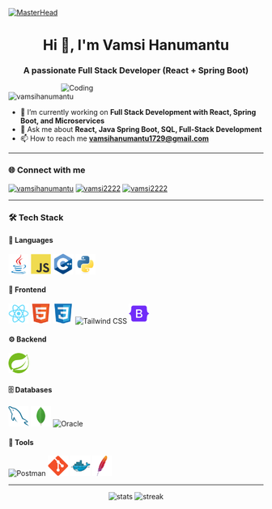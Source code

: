[![MasterHead](https://raw.githubusercontent.com/halfrost/halfrost/master/icons/header_.png)](https://github.com/vamsihanumantu)


<h1 align="center">Hi 👋, I'm Vamsi Hanumantu</h1>
<h3 align="center">A passionate Full Stack Developer (React + Spring Boot)</h3>

<img align="right" alt="Coding" width="400" src="https://raw.githubusercontent.com/abhisheknaiidu/abhisheknaiidu/master/code.gif">


<p align="left"> <img src="https://komarev.com/ghpvc/?username=vamsihanumantu&label=Profile%20views&color=0e75b6&style=flat" alt="vamsihanumantu" /> </p>

- 🌱 I’m currently working on **Full Stack Development with React, Spring Boot, and Microservices**  
- 💬 Ask me about **React, Java Spring Boot, SQL, Full-Stack Development**  
- 📫 How to reach me **vamsihanumantu1729@gmail.com**

---

### 🌐 Connect with me
<p align="left">
<a href="https://linkedin.com/in/vamsihanumantu" target="blank"><img align="center" src="https://raw.githubusercontent.com/rahuldkjain/github-profile-readme-generator/master/src/images/icons/Social/linked-in-alt.svg" alt="vamsihanumantu" height="30" width="40" /></a>
<a href="https://www.codechef.com/users/vamsi2222" target="blank"><img align="center" src="https://cdn.jsdelivr.net/npm/simple-icons@3.1.0/icons/codechef.svg" alt="vamsi2222" height="30" width="40" /></a>
<a href="https://www.leetcode.com/vamsi2222" target="blank"><img align="center" src="https://raw.githubusercontent.com/rahuldkjain/github-profile-readme-generator/master/src/images/icons/Social/leet-code.svg" alt="vamsi2222" height="30" width="40" /></a>
</p>

---

### 🛠️ Tech Stack

#### 🚀 Languages
<p align="left">
  <img src="https://raw.githubusercontent.com/devicons/devicon/master/icons/java/java-original.svg" alt="Java" width="40" height="40"/> 
  <img src="https://raw.githubusercontent.com/devicons/devicon/master/icons/javascript/javascript-original.svg" alt="JavaScript" width="40" height="40"/> 
  <img src="https://raw.githubusercontent.com/devicons/devicon/master/icons/cplusplus/cplusplus-original.svg" alt="C++" width="40" height="40"/> 
  <img src="https://raw.githubusercontent.com/devicons/devicon/master/icons/python/python-original.svg" alt="Python" width="40" height="40"/> 
</p>

#### 🎨 Frontend
<p align="left">
  <img src="https://raw.githubusercontent.com/devicons/devicon/master/icons/react/react-original.svg" alt="React.js" width="40" height="40"/> 
  <img src="https://raw.githubusercontent.com/devicons/devicon/master/icons/html5/html5-original.svg" alt="HTML" width="40" height="40"/> 
  <img src="https://raw.githubusercontent.com/devicons/devicon/master/icons/css3/css3-original.svg" alt="CSS" width="40" height="40"/> 
  <img src="https://www.vectorlogo.zone/logos/tailwindcss/tailwindcss-icon.svg" alt="Tailwind CSS" width="40" height="40"/> 
  <img src="https://raw.githubusercontent.com/devicons/devicon/master/icons/bootstrap/bootstrap-plain.svg" alt="Bootstrap" width="40" height="40"/> 
</p>

#### ⚙️ Backend
<p align="left">
  <img src="https://raw.githubusercontent.com/devicons/devicon/master/icons/spring/spring-original.svg" alt="Spring Boot" width="40" height="40"/> 
</p>

#### 🗄️ Databases
<p align="left">
  <img src="https://raw.githubusercontent.com/devicons/devicon/master/icons/mysql/mysql-original.svg" alt="MySQL" width="40" height="40"/> 
  <img src="https://raw.githubusercontent.com/devicons/devicon/master/icons/mongodb/mongodb-original.svg" alt="MongoDB" width="40" height="40"/> 
  <img src="https://www.vectorlogo.zone/logos/oracle/oracle-icon.svg" alt="Oracle" width="40" height="40"/> 
</p>

#### 🧰 Tools
<p align="left">
  <img src="https://www.vectorlogo.zone/logos/getpostman/getpostman-icon.svg" alt="Postman" width="40" height="40"/> 
  <img src="https://raw.githubusercontent.com/devicons/devicon/master/icons/git/git-original.svg" alt="Git" width="40" height="40"/> 
  <img src="https://raw.githubusercontent.com/devicons/devicon/master/icons/docker/docker-original.svg" alt="Docker" width="40" height="40"/> 
  <img src="https://raw.githubusercontent.com/devicons/devicon/master/icons/apache/apache-original.svg" alt="Maven" width="40" height="40"/> 
</p>

---

<p align="center">
  <img src="https://github-readme-stats.vercel.app/api?username=vamsihanumantu&show_icons=true&theme=tokyonight" alt="stats" />
  <img src="https://github-readme-streak-stats.herokuapp.com/?user=vamsihanumantu&theme=tokyonight" alt="streak" />
</p>
